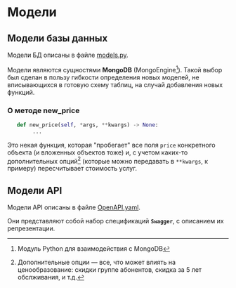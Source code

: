 # Модели

## Модели базы данных

Модели БД описаны в файле [models.py](\models.py).

Модели являются сущностями **MongoDB** (MongoEngine[^fn1]). Такой выбор был сделан в пользу гибкости определения новых моделей, не вписывающихся в готовую схему таблиц, на случай добавления новых функций.
 

### О методе new_price

```python 
   def new_price(self, *args, **kwargs) -> None:
        ...
```

Это некая функция, которая "пробегает" все поля ```price``` конкретного объекта (и вложенных объектов тоже) и, с учетом каких-то дополнительных опций[^fn2] (которые можно передавать в ```**kwargs```, к примеру) пересчитывает стоимость услуг.

## Модели API

Модели API описаны в файле [OpenAPI.yaml](\OpenAPI.yaml).

Они представляют собой набор спецификаций **```Swagger```**, с описанием их репрезентации.


[^fn1]: Модуль Python для взаимодействия с MongoDB
[^fn2]: Дополнительные опции — все, что может влиять на ценообразование: скидки группе абонентов, скидка за 5 лет обслживания, и т.д.
